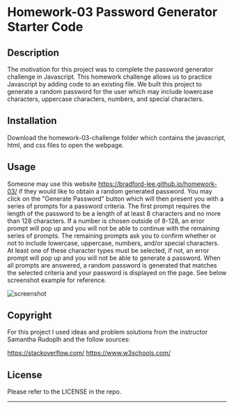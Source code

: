 # Homework-03 Password Generator Starter Code

## Description

The motivation for this project was to complete the password generator challenge in Javascript. This homework challenge allows us to practice Javascript by adding code to an existing file. We built this project to generate a random password for the user which may include lowercase characters, uppercase characters, numbers, and special characters. 


## Installation

Download the homework-03-challenge folder which contains the javascript, html, and css files to open the webpage.

## Usage 

Someone may use this website https://bradford-lee.github.io/homework-03/ if they would like to obtain a random generated password. You may click on the "Generate Password" button which will then present you with a series of prompts for a password criteria. The first prompt requires the length of the password to be a length of at least 8 characters and no more than 128 characters. If a number is chosen outside of 8-128, an error prompt will pop up and you will not be able to continue with the remaining series of prompts. The remaining prompts ask you to confirm whether or not to include lowercase, uppercase, numbers, and/or special characters. At least one of these character types must be selected, if not, an error prompt will pop up and you will not be able to generate a password. When all prompts are answered, a random password is generated that matches the selected criteria and your password is displayed on the page. See below screenshot example for reference.

![screenshot](https://user-images.githubusercontent.com/127280322/230812106-4de2da45-99e8-49ba-ba1d-9f9ff186c530.PNG)

## Copyright

For this project I used ideas and problem solutions from the instructor Samantha Rudoplh and the follow sources:

https://stackoverflow.com/
https://www.w3schools.com/


## License

Please refer to the LICENSE in the repo.

---

